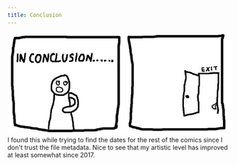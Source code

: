 ```yaml
---
title: Conclusion
---
```


<img src="/comic/conclusion.jpg" alt="Conclusion" title="But where did it come from?">
I found this while trying to find the dates for the rest of the comics since I don't trust the file metadata. Nice to see that my artistic level has improved at least somewhat since 2017.